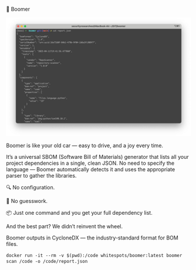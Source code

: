 🚗 Boomer

![Example](images/example.jpeg)

Boomer is like your old car — easy to drive, and a joy every time.

It’s a universal SBOM (Software Bill of Materials) generator that lists all your project dependencies in a single, clean JSON. No need to specify the language — Boomer automatically detects it and uses the appropriate parser to gather the libraries.

🔍 No configuration.

🧠 No guesswork.

📦 Just one command and you get your full dependency list.

And the best part? We didn’t reinvent the wheel.

Boomer outputs in CycloneDX — the industry-standard format for BOM files.

```
docker run -it --rm -v $(pwd):/code whitespots/boomer:latest boomer scan /code -o /code/report.json
```
